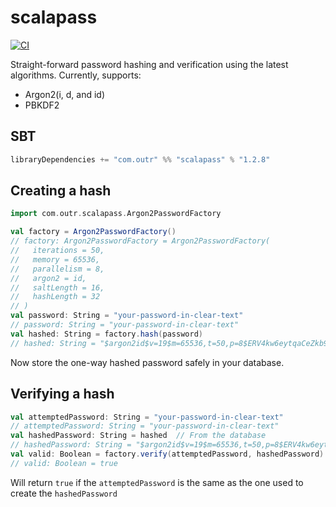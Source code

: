 # scalapass
[![CI](https://github.com/outr/scalapass/actions/workflows/ci.yml/badge.svg)](https://github.com/outr/scalapass/actions/workflows/ci.yml)

Straight-forward password hashing and verification using the latest algorithms. Currently, supports:
* Argon2(i, d, and id)
* PBKDF2

## SBT
```sbt
libraryDependencies += "com.outr" %% "scalapass" % "1.2.8"
```

## Creating a hash
```scala
import com.outr.scalapass.Argon2PasswordFactory

val factory = Argon2PasswordFactory()
// factory: Argon2PasswordFactory = Argon2PasswordFactory(
//   iterations = 50,
//   memory = 65536,
//   parallelism = 8,
//   argon2 = id,
//   saltLength = 16,
//   hashLength = 32
// )
val password: String = "your-password-in-clear-text"
// password: String = "your-password-in-clear-text"
val hashed: String = factory.hash(password)
// hashed: String = "$argon2id$v=19$m=65536,t=50,p=8$ERV4kw6eytqaCeZkb9+ocA$ECwWfIUIu7n/is0ryxNrbK4szxEgpkfV6eVAkWKF4AU"
```

Now store the one-way hashed password safely in your database.

## Verifying a hash
```scala
val attemptedPassword: String = "your-password-in-clear-text"
// attemptedPassword: String = "your-password-in-clear-text"
val hashedPassword: String = hashed  // From the database
// hashedPassword: String = "$argon2id$v=19$m=65536,t=50,p=8$ERV4kw6eytqaCeZkb9+ocA$ECwWfIUIu7n/is0ryxNrbK4szxEgpkfV6eVAkWKF4AU"  // From the database
val valid: Boolean = factory.verify(attemptedPassword, hashedPassword)
// valid: Boolean = true
```

Will return `true` if the `attemptedPassword` is the same as the one used to create the `hashedPassword`
